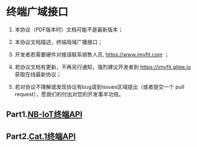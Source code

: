 # 终端广域接口

1. 本协议（PDF版本时）文档可能不是最新版本；

2. 本协议文档描述，终端局域广播接口；

3. 开发者若需要硬件对接请联系销售人员,  https://www.imyfit.com ；

4. 若协议文档有更新，不再另行通知，强烈建议开发者到 https://imyfit.gitee.io 获取在线最新协议；

5. 若对协议不理解或发现协议有bug请到issues区域提出（或者提交一个 pull request），愿我们的付出对您的开发事半功倍。



## Part1.[NB-IoT终端API](./NB-IoT终端API.md) 

## Part2.[Cat.1终端API](./Cat_1终端API.md) 
